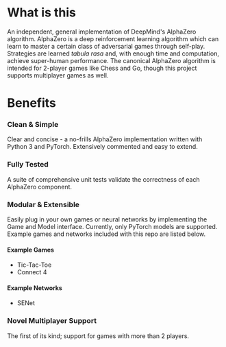 # What is this
An independent, general implementation of DeepMind's AlphaZero algorithm.
AlphaZero is a deep reinforcement learning algorithm which can learn to master a certain class of adversarial games through self-play.
Strategies are learned *tabula rasa* and, with enough time and computation, achieve super-human performance.
The canonical AlphaZero algorithm is intended for 2-player games like Chess and Go, though this project supports multiplayer games as well.

# Benefits

### Clean & Simple
Clear and concise - a no-frills AlphaZero implementation written with Python 3 and PyTorch.
Extensively commented and easy to extend.

### Fully Tested
A suite of comprehensive unit tests validate the correctness of each AlphaZero component.

### Modular & Extensible
Easily plug in your own games or neural networks by implementing the Game and Model interface. Currently, only PyTorch models are supported. Example games and networks included with this repo are listed below.

#### Example Games
- Tic-Tac-Toe
- Connect 4

#### Example Networks
- SENet

### Novel Multiplayer Support
The first of its kind; support for games with more than 2 players.
